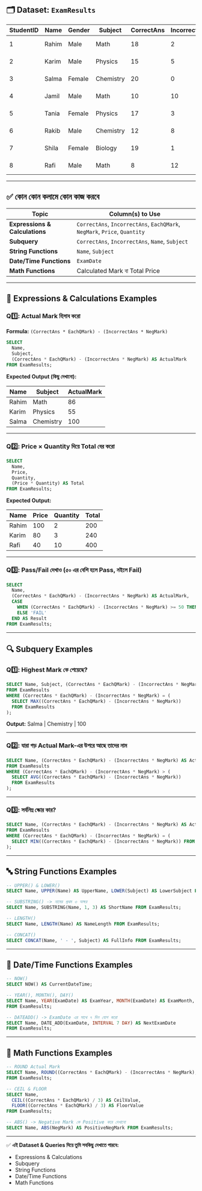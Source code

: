 ## 🗂 Dataset: `ExamResults`

| StudentID | Name  | Gender | Subject   | CorrectAns | IncorrectAns | EachQMark | NegMark | Price | Quantity | ExamDate   |
| --------- | ----- | ------ | --------- | ---------- | ------------ | --------- | ------- | ----- | -------- | ---------- |
| 1         | Rahim | Male   | Math      | 18         | 2            | 5         | 1       | 100   | 2        | 2025-02-10 |
| 2         | Karim | Male   | Physics   | 15         | 5            | 4         | 1       | 80    | 3        | 2025-02-12 |
| 3         | Salma | Female | Chemistry | 20         | 0            | 5         | 1       | 120   | 1        | 2025-02-15 |
| 4         | Jamil | Male   | Math      | 10         | 10           | 5         | 1       | 90    | 4        | 2025-02-18 |
| 5         | Tania | Female | Physics   | 17         | 3            | 4         | 1       | 150   | 2        | 2025-02-20 |
| 6         | Rakib | Male   | Chemistry | 12         | 8            | 5         | 2       | 200   | 1        | 2025-02-22 |
| 7         | Shila | Female | Biology   | 19         | 1            | 5         | 1       | 50    | 5        | 2025-02-23 |
| 8         | Rafi  | Male   | Math      | 8          | 12           | 5         | 1       | 40    | 10       | 2025-02-24 |

---

## ✅ কোন কোন কলামে কোন কাজ করবে

| Topic                          | Column(s) to Use                                                          |
| ------------------------------ | ------------------------------------------------------------------------- |
| **Expressions & Calculations** | `CorrectAns`, `IncorrectAns`, `EachQMark`, `NegMark`, `Price`, `Quantity` |
| **Subquery**                   | `CorrectAns`, `IncorrectAns`, `Name`, `Subject`                           |
| **String Functions**           | `Name`, `Subject`                                                         |
| **Date/Time Functions**        | `ExamDate`                                                                |
| **Math Functions**             | Calculated Mark বা Total Price                                            |

---

## 🧮 **Expressions & Calculations Examples**

### Q1️⃣: Actual Mark হিসাব করো

**Formula:** `(CorrectAns * EachQMark) - (IncorrectAns * NegMark)`

```sql
SELECT 
  Name,
  Subject,
  (CorrectAns * EachQMark) - (IncorrectAns * NegMark) AS ActualMark
FROM ExamResults;
```

**Expected Output (কিছু দেখানো):**

| Name  | Subject   | ActualMark |
| ----- | --------- | ---------- |
| Rahim | Math      | 86         |
| Karim | Physics   | 55         |
| Salma | Chemistry | 100        |

---

### Q2️⃣: Price × Quantity দিয়ে Total বের করো

```sql
SELECT 
  Name,
  Price,
  Quantity,
  (Price * Quantity) AS Total
FROM ExamResults;
```

**Expected Output:**

| Name  | Price | Quantity | Total |
| ----- | ----- | -------- | ----- |
| Rahim | 100   | 2        | 200   |
| Karim | 80    | 3        | 240   |
| Rafi  | 40    | 10       | 400   |

---

### Q3️⃣: Pass/Fail দেখাও (৫০ এর বেশি হলে Pass, নইলে Fail)

```sql
SELECT 
  Name,
  (CorrectAns * EachQMark) - (IncorrectAns * NegMark) AS ActualMark,
  CASE 
    WHEN (CorrectAns * EachQMark) - (IncorrectAns * NegMark) >= 50 THEN 'PASS'
    ELSE 'FAIL'
  END AS Result
FROM ExamResults;
```

---

## 🔍 **Subquery Examples**

### Q1️⃣: Highest Mark কে পেয়েছে?

```sql
SELECT Name, Subject, (CorrectAns * EachQMark) - (IncorrectAns * NegMark) AS ActualMark
FROM ExamResults
WHERE (CorrectAns * EachQMark) - (IncorrectAns * NegMark) = (
  SELECT MAX((CorrectAns * EachQMark) - (IncorrectAns * NegMark)) 
  FROM ExamResults
);
```

**Output:** Salma | Chemistry | 100

---

### Q2️⃣: যারা গড় Actual Mark-এর উপরে আছে তাদের নাম

```sql
SELECT Name, (CorrectAns * EachQMark) - (IncorrectAns * NegMark) AS ActualMark
FROM ExamResults
WHERE (CorrectAns * EachQMark) - (IncorrectAns * NegMark) > (
  SELECT AVG((CorrectAns * EachQMark) - (IncorrectAns * NegMark))
  FROM ExamResults
);
```

---

### Q3️⃣: সর্বনিম্ন স্কোর কার?

```sql
SELECT Name, (CorrectAns * EachQMark) - (IncorrectAns * NegMark) AS ActualMark
FROM ExamResults
WHERE (CorrectAns * EachQMark) - (IncorrectAns * NegMark) = (
  SELECT MIN((CorrectAns * EachQMark) - (IncorrectAns * NegMark)) FROM ExamResults
);
```

---

## 🔤 **String Functions Examples**

```sql
-- UPPER() & LOWER()
SELECT Name, UPPER(Name) AS UpperName, LOWER(Subject) AS LowerSubject FROM ExamResults;

-- SUBSTRING() -> নামের প্রথম ৩ অক্ষর
SELECT Name, SUBSTRING(Name, 1, 3) AS ShortName FROM ExamResults;

-- LENGTH()
SELECT Name, LENGTH(Name) AS NameLength FROM ExamResults;

-- CONCAT()
SELECT CONCAT(Name, ' - ', Subject) AS FullInfo FROM ExamResults;
```

---

## 📅 **Date/Time Functions Examples**

```sql
-- NOW()
SELECT NOW() AS CurrentDateTime;

-- YEAR(), MONTH(), DAY()
SELECT Name, YEAR(ExamDate) AS ExamYear, MONTH(ExamDate) AS ExamMonth, DAY(ExamDate) AS ExamDay
FROM ExamResults;

-- DATEADD() -> ExamDate এর সাথে ৭ দিন যোগ করো
SELECT Name, DATE_ADD(ExamDate, INTERVAL 7 DAY) AS NextExamDate
FROM ExamResults;
```

---

## 🔢 **Math Functions Examples**

```sql
-- ROUND Actual Mark
SELECT Name, ROUND((CorrectAns * EachQMark) - (IncorrectAns * NegMark), 0) AS RoundedMark
FROM ExamResults;

-- CEIL & FLOOR
SELECT Name,
  CEIL((CorrectAns * EachQMark) / 3) AS CeilValue,
  FLOOR((CorrectAns * EachQMark) / 3) AS FloorValue
FROM ExamResults;

-- ABS() -> Negative Mark কে Positive করে দেখানো
SELECT Name, ABS(NegMark) AS PositiveNegMark FROM ExamResults;
```

---

✅ **এই Dataset & Queries দিয়ে তুমি সবকিছু দেখাতে পারবে:**

* Expressions & Calculations
* Subquery
* String Functions
* Date/Time Functions
* Math Functions
